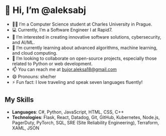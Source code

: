 # 👋 Hi, I’m @aleksabj

- 👩‍🎓 I’m a Computer Science student at Charles University in Prague.
- 💻 Currently, I’m a Software Engineer I at Rapid7.
- 👀 I’m interested in creating innovative software solutions, cybersecurity, and AI/ML.
- 🌱 I’m currently learning about advanced algorithms, machine learning, and cloud computing.
- 💞️ I’m looking to collaborate on open-source projects, especially those related to Python or web development.
- 📫 You can reach me at [bujor.aleksa18@gmail.com](mailto:bujor.aleksa18@gmail.com)
- 😄 Pronouns: she/her
- ⚡ Fun fact: I love traveling and speak seven languages fluently!

## My Skills
- **Languages**: C#, Python, JavaScript, HTML, CSS, C++
- **Technologies**: Flask, React, Datadog, Git, GitHub, Kubernetes, Node.js, PagerDuty, PyTorch, SQL, SRE (Site Reliability Engineering), Terraform, XAML, JSON

<!---
aleksabj/aleksabj is a ✨ special ✨ repository because its `README.md` (this file) appears on your GitHub profile.
You can click the Preview link to take a look at your changes.
--->
